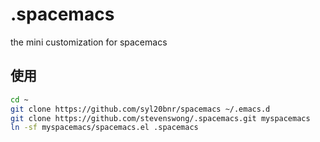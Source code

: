 # .spacemacs
the mini customization for spacemacs

## 使用
```sh
cd ~
git clone https://github.com/syl20bnr/spacemacs ~/.emacs.d
git clone https://github.com/stevenswong/.spacemacs.git myspacemacs
ln -sf myspacemacs/spacemacs.el .spacemacs
```
